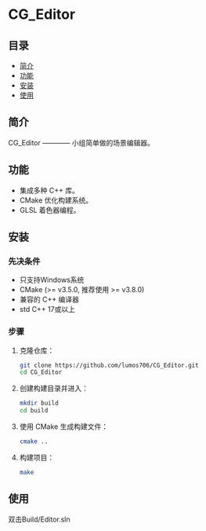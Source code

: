 # CG_Editor

## 目录
- [简介](#简介)
- [功能](#功能)
- [安装](#安装)
- [使用](#使用)

## 简介
CG_Editor ———— 小组简单做的场景编辑器。

## 功能
- 集成多种 C++ 库。
- CMake 优化构建系统。
- GLSL 着色器编程。

## 安装
### 先决条件
- 只支持Windows系统
- CMake (>= v3.5.0, 推荐使用 >= v3.8.0)
- 兼容的 C++ 编译器
- std C++ 17或以上

### 步骤
1. 克隆仓库：
    ```bash
    git clone https://github.com/lumos706/CG_Editor.git
    cd CG_Editor
    ```

2. 创建构建目录并进入：
    ```bash
    mkdir build
    cd build
    ```

3. 使用 CMake 生成构建文件：
    ```bash
    cmake ..
    ```

4. 构建项目：
    ```bash
    make
    ```

## 使用
双击Build/Editor.sln
